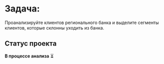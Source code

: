 # Задача:
Проанализируйте клиентов регионального банка и выделите сегменты клиентов,
которые склонны уходить из банка.
## Статус проекта  
**В процессе анализа** ⏳
